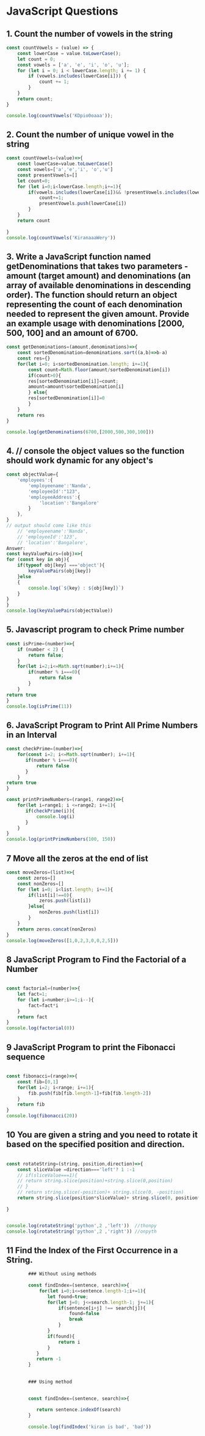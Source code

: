 # JavaScript Questions

## 1. Count the number of vowels in the string

```javascript
const countVowels = (value) => {
    const lowerCase = value.toLowerCase();
    let count = 0;
    const vowels = ['a', 'e', 'i', 'o', 'u'];
    for (let i = 0; i < lowerCase.length; i += 1) {
        if (vowels.includes(lowerCase[i])) {
            count += 1;
        }
    }
    return count;
}

console.log(countVowels('KDpio0oaaa'));

```


## 2.  Count the number of unique vowel in the string
```javascript
const countVowels=(value)=>{
    const lowerCase=value.toLowerCase()
    const vowels=['a','e','i', 'o','u']
    const presentVowels=[]
    let count=0;
    for (let i=0;i<lowerCase.length;i+=1){
        if(vowels.includes(lowerCase[i])&& !presentVowels.includes(lowerCase[i])){
            count+=1;
            presentVowels.push(lowerCase[i])
        }
    }
    return count
    
}
console.log(countVowels('KiranaaaWery'))

```
## 3. Write a JavaScript function named getDenominations that takes two parameters - amount (target amount) and denominations (an array of available denominations in descending order). The function should return an object representing the count of each denomination needed to represent the given amount. Provide an example usage with denominations [2000, 500, 100] and an amount of 6700.

```javascript
const getDenominations=(amount,denominations)=>{
    const sortedDenomination=denominations.sort((a,b)=>b-a)
    const res={}
    for(let i=0; i<sortedDenomination.length; i+=1){
        const count=Math.floor(amount/sortedDenomination[i])
        if(count>0){
        res[sortedDenomination[i]]=count;
        amount=amount%sortedDenomination[i]
        } else{
        res[sortedDenomination[i]]=0
        }
    }
    return res
}

console.log(getDenominations(6700,[2000,500,300,100]))
```

## 4. // console the object values so the function should work dynamic for any object's
```javascript
const objectValue={
    'employees':{
        'employeename':'Nanda',
        'employeeId':"123",
        'employeeAddress':{
            'location':'Bangalore'
        }
    },
}
// output should come like this
    // 'employeename':'Nanda',
    // 'employeeId':'123',
    // 'location':'Bangalore',
Answer:
const keyValuePairs=(obj)=>{
for (const key in obj){
    if(typeof obj[key] ==='object'){
        keyValuePairs(obj[key])
    }else
    {
        console.log(`${key} : ${obj[key]}`)
    }
}
}
console.log(keyValuePairs(objectValue))
```

## 5. Javascript program to check Prime number
```javascript
const isPrime=(number)=>{
    if (number < 2) {
        return false;
    }
    for(let i=2;i<=Math.sqrt(number);i+=1){
        if(number % i===0){
            return false
        }
    }
return true
}
console.log(isPrime(11))
```

## 6. JavaScript Program to Print All Prime Numbers in an Interval
```javascript
const checkPrime=(number)=>{
    for(const i=2; i<=Math.sqrt(number); i+=1){
       if(number % i===0){
           return false
       } 
    }
return true
}

const printPrimeNumbers=(range1, range2)=>{
    for(let i=range1; i <=range2; i+=1){
       if(checkPrime(i)){
           console.log(i)
       }
    }
}
console.log(printPrimeNumbers(100, 150))
```

## 7 Move all the zeros at the end of list
```javascript
const moveZeros=(list)=>{
    const zeros=[]
    const nonZeros=[]
    for (let i=0; i<list.length; i+=1){
        if(list[i]!==0){
            zeros.push(list[i])
        }else{
            nonZeros.push(list[i])
        }
    }
    return zeros.concat(nonZeros)
}
console.log(moveZeros([1,0,2,3,0,0,2,5]))
```

## 8 JavaScript Program to Find the Factorial of a Number

```javascript

const factorial=(number)=>{
    let fact=1;
    for (let i=number;i>=1;i--){
        fact=fact*i
    }
    return fact
}
console.log(factorial(0))
```

## 9 JavaScript Program to print the Fibonacci sequence

```javascript

const fibonacci=(range)=>{
    const fib=[0,1]
    for(let i=2; i<range; i+=1){
        fib.push(fib[fib.length-1]+fib[fib.length-2])
    }
    return fib
}
console.log(fibonacci(20))
```

## 10 You are given a string and you need to rotate it based on the specified position and direction.

```javascript

const rotateString=(string, position,direction)=>{
    const sliceValue =direction==='left'? 1 :-1
    // if(sliceValue===1){
    // return string.slice(position)+string.slice(0,position)
    // }
    // return string.slice(-position)+ string.slice(0, -position)
    return string.slice(position*sliceValue)+ string.slice(0, position*sliceValue)
    
}


console.log(rotateString('python',2 ,'left'))  //thonpy
console.log(rotateString('python',2 ,'right')) //onpyth

```

## 11 Find the Index of the First Occurrence in a String.
```javascript
        ### Without using methods
        
        const findIndex=(sentence, search)=>{
            for(let i=0;i<=sentence.length-1;i+=1){
               let found=true;
               for(let j=0; j<=search.length-1; j+=1){
                   if(sentence[i+j] !== search[j]){
                       found=false
                       break
                   } 
               }
               if(found){
                   return i
               }
           }
           return -1
        }
        
       
        ### Using method

        
        const findIndex=(sentence, search)=>{
           
           return sentence.indexOf(search)
        }
        
        console.log(findIndex('kiran is bad', 'bad'))
```
